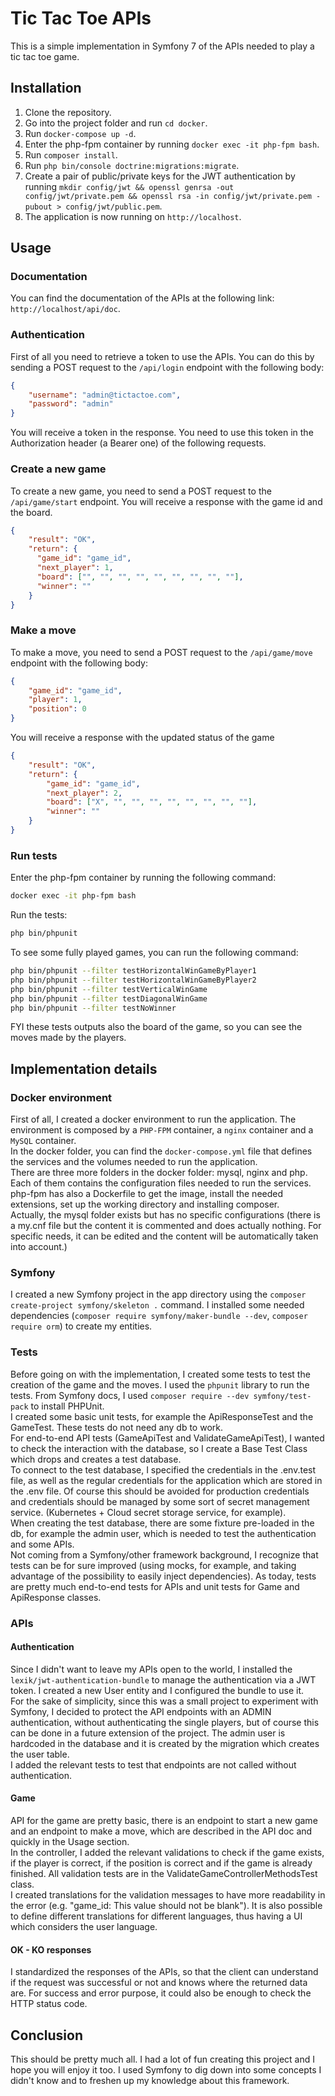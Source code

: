 # Tic Tac Toe APIs
This is a simple implementation in Symfony 7 of the APIs needed to play a tic tac toe game.

## Installation
1. Clone the repository.
2. Go into the project folder and run `cd docker`.
3. Run `docker-compose up -d`.
4. Enter the php-fpm container by running `docker exec -it php-fpm bash`.
5. Run `composer install`.
6. Run `php bin/console doctrine:migrations:migrate`.
7. Create a pair of public/private keys for the JWT authentication by running `mkdir config/jwt && openssl genrsa -out config/jwt/private.pem && openssl rsa -in config/jwt/private.pem -pubout > config/jwt/public.pem`.
8. The application is now running on `http://localhost`.

## Usage

### Documentation
You can find the documentation of the APIs at the following link: `http://localhost/api/doc`.

### Authentication
First of all you need to retrieve a token to use the APIs. You can do this by sending a POST request to the `/api/login` endpoint with the following body:
```json
{
    "username": "admin@tictactoe.com",
    "password": "admin"
}
```
You will receive a token in the response. You need to use this token in the Authorization header (a Bearer one) of the following requests. <br/>

### Create a new game
To create a new game, you need to send a POST request to the `/api/game/start` endpoint.
You will receive a response with the game id and the board. <br/>
```json
{
    "result": "OK",
    "return": {
      "game_id": "game_id",
      "next_player": 1,
      "board": ["", "", "", "", "", "", "", "", ""],
      "winner": ""
    }
}
```
### Make a move
To make a move, you need to send a POST request to the `/api/game/move` endpoint with the following body:
```json
{
    "game_id": "game_id",
    "player": 1,
    "position": 0
}
```
You will receive a response with the updated status of the game
```json
{
    "result": "OK",
    "return": {
        "game_id": "game_id",
        "next_player": 2,
        "board": ["X", "", "", "", "", "", "", "", ""],
        "winner": ""
    }
}
```
### Run tests
Enter the php-fpm container by running the following command:
```bash
docker exec -it php-fpm bash
```

Run the tests:
```bash
php bin/phpunit
```

To see some fully played games, you can run the following command:
```bash
php bin/phpunit --filter testHorizontalWinGameByPlayer1
php bin/phpunit --filter testHorizontalWinGameByPlayer2
php bin/phpunit --filter testVerticalWinGame
php bin/phpunit --filter testDiagonalWinGame
php bin/phpunit --filter testNoWinner
```
FYI these tests outputs also the board of the game, so you can see the moves made by the players.

## Implementation details

### Docker environment
First of all, I created a docker environment to run the application. The environment is composed by a `PHP-FPM` container, a `nginx` container and a `MySQL` container. <br/> 
In the docker folder, you can find the `docker-compose.yml` file that defines the services and the volumes needed to run the application. <br/>
There are three more folders in the docker folder: mysql, nginx and php. Each of them contains the configuration files needed to run the services. php-fpm has also a Dockerfile to get the image, install the needed extensions, set up the working directory and installing composer. <br/>
Actually, the mysql folder exists but has no specific configurations (there is a my.cnf file but the content it is commented and does actually nothing. For specific needs, it can be edited and the content will be automatically taken into account.)

### Symfony
I created a new Symfony project in the app directory using the `composer create-project symfony/skeleton .` command. I installed some needed dependencies (`composer require symfony/maker-bundle --dev`, `composer require orm`) to create my entities.<br/>

### Tests
Before going on with the implementation, I created some tests to test the creation of the game and the moves. I used the `phpunit` library to run the tests. From Symfony docs, I used `composer require --dev symfony/test-pack` to install PHPUnit. <br/>
I created some basic unit tests, for example the ApiResponseTest and the GameTest. These tests do not need any db to work. <br/>
For end-to-end API tests (GameApiTest and ValidateGameApiTest), I wanted to check the interaction with the database, so I create a Base Test Class which drops and creates a test database. <br/>
To connect to the test database, I specified the credentials in the .env.test file, as well as the regular credentials for the application which are stored in the .env file. Of course this should be avoided for production credentials and credentials should be managed by some sort of secret management service. (Kubernetes + Cloud secret storage service, for example). <br/>
When creating the test database, there are some fixture pre-loaded in the db, for example the admin user, which is needed to test the authentication and some APIs. <br/>
Not coming from a Symfony/other framework background, I recognize that tests can be for sure improved (using mocks, for example, and taking advantage of the possibility to easily inject dependencies). As today, tests are pretty much end-to-end tests for APIs and unit tests for Game and ApiResponse classes. <br/>

### APIs

#### Authentication
Since I didn't want to leave my APIs open to the world, I installed the `lexik/jwt-authentication-bundle` to manage the authentication via a JWT token. I created a new User entity and I configured the bundle to use it. <br/>
For the sake of simplicity, since this was a small project to experiment with Symfony, I decided to protect the API endpoints with an ADMIN authentication, without authenticating the single players, but of course this can be done in a future extension of the project. The admin user is hardcoded in the database and it is created by the migration which creates the user table. <br/>
I added the relevant tests to test that endpoints are not called without authentication. <br/>

#### Game
API for the game are pretty basic, there is an endpoint to start a new game and an endpoint to make a move, which are described in the API doc and quickly in the Usage section. <br/>
In the controller, I added the relevant validations to check if the game exists, if the player is correct, if the position is correct and if the game is already finished. All validation tests are in the ValidateGameControllerMethodsTest class. <br/>
I created translations for the validation messages to have more readability in the error (e.g. "game_id: This value should not be blank"). It is also possible to define different translations for different languages, thus having a UI which considers the user language. <br/>


#### OK - KO responses
I standardized the responses of the APIs, so that the client can understand if the request was successful or not and knows where the returned data are. For success and error purpose, it could also be enough to check the HTTP status code. <br/>


## Conclusion

This should be pretty much all. I had a lot of fun creating this project and I hope you will enjoy it too. I used Symfony to dig down into some concepts I didn't know and to freshen up my knowledge about this framework. <br/>
